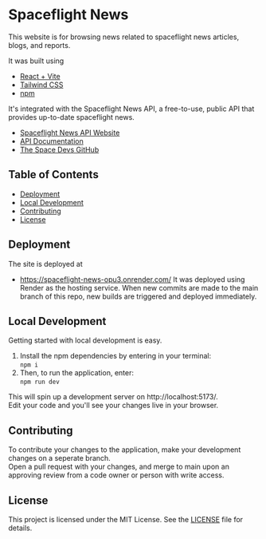 # Spaceflight News

This website is for browsing news related to spaceflight news articles, blogs, and reports. 

It was built using
* [React + Vite](https://vitejs.dev/)
* [Tailwind CSS](https://tailwindcss.com/)
* [npm](https://docs.npmjs.com/)

It's integrated with the Spaceflight News API, a free-to-use, public API that provides up-to-date spaceflight news.
* [Spaceflight News API Website](https://spaceflightnewsapi.net/)
* [API Documentation](https://api.spaceflightnewsapi.net/v4/docs/)
* [The Space Devs GitHub](https://github.com/TheSpaceDevs)

## Table of Contents
* [Deployment](#deployment)
* [Local Development](#local-development)
* [Contributing](#contributing)
* [License](#license)

## Deployment
The site is deployed at
* https://spaceflight-news-opu3.onrender.com/ 
It was deployed using Render as the hosting service. When new commits are made to the main branch of this repo, new builds are triggered and deployed immediately.

## Local Development
Getting started with local development is easy.  
1. Install the npm dependencies by entering in your terminal:   
`npm i`  
2. Then, to run the application, enter:  
  `npm run dev`

This will spin up a development server on http://localhost:5173/.  
Edit your code and you'll see your changes live in your browser.

## Contributing
To contribute your changes to the application, make your development changes on a seperate branch.    
Open a pull request with your changes, and merge to main upon an approving review from a code owner or person with write access.

## License
This project is licensed under the MIT License. See the [LICENSE](LISCENSE) file for details. 
